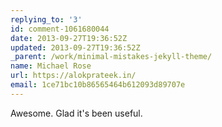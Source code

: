 ```yaml
---
replying_to: '3'
id: comment-1061680044
date: 2013-09-27T19:36:52Z
updated: 2013-09-27T19:36:52Z
_parent: /work/minimal-mistakes-jekyll-theme/
name: Michael Rose
url: https://alokprateek.in/
email: 1ce71bc10b86565464b612093d89707e
---
```


Awesome. Glad it's been useful.
